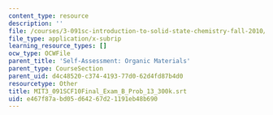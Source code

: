 ```yaml
---
content_type: resource
description: ''
file: /courses/3-091sc-introduction-to-solid-state-chemistry-fall-2010/e467f87abd05d64267d21191eb48b690_MIT3_091SCF10Final_Exam_B_Prob_13_300k.srt
file_type: application/x-subrip
learning_resource_types: []
ocw_type: OCWFile
parent_title: 'Self-Assessment: Organic Materials'
parent_type: CourseSection
parent_uid: d4c48520-c374-4193-77d0-62d4fd87b4d0
resourcetype: Other
title: MIT3_091SCF10Final_Exam_B_Prob_13_300k.srt
uid: e467f87a-bd05-d642-67d2-1191eb48b690
---
```

